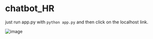 # chatbot_HR

just run app.py with `python app.py` and then click on the localhost link.



![image](https://github.com/behdad13/chatbot_HR/assets/58978680/eea9eb44-ca94-4896-9e99-922d94a76648)
